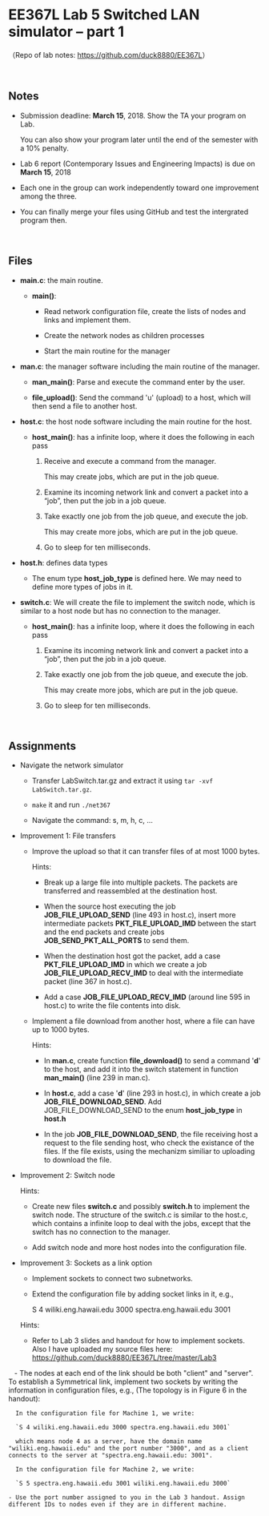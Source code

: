 # EE367L Lab 5 Switched LAN simulator – part 1

（Repo of lab notes: <https://github.com/duck8880/EE367L>）

​  
## Notes

  - Submission deadline: **March 15**, 2018. Show the TA your program on Lab.
  
    You can also show your program later until the end of the semester with a 10% penalty.
  
  - Lab 6 report (Contemporary Issues and Engineering Impacts) is due on **March 15**, 2018
  
  - Each one in the group can work independently toward one improvement among the three.
  
  - You can finally merge your files using GitHub and test the intergrated program then.


​  
## Files

  - **main.c**: the main routine.
  
    - **main()**:
    
      - Read network configuration file, create the lists of nodes and links and implement them.
    
      - Create the network nodes as children processes
    
      - Start the main routine for the manager
    
  - **man.c**: the manager software including the main routine of the manager.
  
    - **man_main()**: Parse and execute the command enter by the user.
    
    - **file_upload()**: Send the command 'u' (upload) to a host, which will then send a file to another host.
    
  - **host.c**: the host node software including the main routine for the host.
  
    - **host_main()**: has a infinite loop, where it does the following in each pass
    
      1. Receive and execute a command from the manager.
      
         This may create jobs, which are put in the job queue.
        
      2. Examine its incoming network link and convert a packet into a “job”, then put the job in a job queue.
      
      3. Take exactly one job from the job queue, and execute the job.

         This may create more jobs, which are put in the job queue.
        
      4. Go to sleep for ten milliseconds.
  
  - **host.h**: defines data types
  
    - The enum type **host_job_type** is defined here. We may need to define more types of jobs in it.
    
  - **switch.c**: We will create the file to implement the switch node, which is similar to a host node but has no connection to the manager.
  
    - **host_main()**: has a infinite loop, where it does the following in each pass
    
      1. Examine its incoming network link and convert a packet into a “job”, then put the job in a job queue.
      
      2. Take exactly one job from the job queue, and execute the job.

         This may create more jobs, which are put in the job queue.
        
      3. Go to sleep for ten milliseconds.
    

​  

## Assignments

  - Navigate the network simulator
  
    - Transfer LabSwitch.tar.gz and extract it using `tar -xvf LabSwitch.tar.gz`.
    
    - `make` it and run `./net367`
    
    - Navigate the command: s, m, h, c, ...

  - Improvement 1: File transfers
  
    - Improve the upload so that it can transfer files of at most 1000 bytes. 
      
      Hints:
      
      - Break up a large file into multiple packets. The packets are transferred and reassembled at the destination host.
      
      - When the source host executing the job **JOB_FILE_UPLOAD_SEND** (line 493 in host.c), insert more intermediate packets **PKT_FILE_UPLOAD_IMD** between the start and the end packets and create jobs **JOB_SEND_PKT_ALL_PORTS** to send them.
      
      - When the destination host got the packet, add a case **PKT_FILE_UPLOAD_IMD** in which we create a job **JOB_FILE_UPLOAD_RECV_IMD** to deal with the intermediate packet (line 367 in host.c). 
      
      - Add a case **JOB_FILE_UPLOAD_RECV_IMD** (around line 595 in host.c) to write the file contents into disk.
      
    - Implement a file download from another host, where a file can have up to 1000 bytes.
    
      Hints:
      
      - In **man.c**, create function **file_download()** to send a command '**d**' to the host, and add it into the switch statement in function **man_main()** (line 239 in man.c).
      
      - In **host.c**, add a case '**d**' (line 293 in host.c), in which create a job **JOB_FILE_DOWNLOAD_SEND**. Add JOB_FILE_DOWNLOAD_SEND to the enum **host_job_type** in **host.h**

      - In the job **JOB_FILE_DOWNLOAD_SEND**, the file receiving host a request to the file sending host, who check the existance of the files. If the file exists, using the mechanizm similiar to uploading to download the file.
    
  - Improvement 2: Switch node
  
    Hints:
    
    - Create new files **switch.c** and possibly **switch.h** to implement the switch node.
      The structure of the switch.c is similar to the host.c, which contains a infinite loop to deal with the jobs, except that the switch has no connection to the manager.
      
    - Add switch node and more host nodes into the configuration file.
    
  - Improvement 3: Sockets as a link option

    - Implement sockets to connect two subnetworks.

    - Extend the configuration file by adding socket links in it, e.g.,    

      S 4 wiliki.eng.hawaii.edu 3000 spectra.eng.hawaii.edu 3001

    Hints:

    - Refer to Lab 3 slides and handout for how to implement sockets. Also I have uploaded my source files here: 
      <https://github.com/duck8880/EE367L/tree/master/Lab3>
      
    - The nodes at each end of the link should be both "client" and "server". To establish a Symmetrical link, implement two sockets by writing the information in configuration files, e.g., (The topology is in Figure 6 in the handout): 
      
      In the configuration file for Machine 1, we write:  
      
      `S 4 wiliki.eng.hawaii.edu 3000 spectra.eng.hawaii.edu 3001`  
      
      which means node 4 as a server, have the domain name "wiliki.eng.hawaii.edu" and the port number "3000", and as a client connects to the server at "spectra.eng.hawaii.edu: 3001".
      
      In the configuration file for Machine 2, we write:  
      
      `S 5 spectra.eng.hawaii.edu 3001 wiliki.eng.hawaii.edu 3000`
      
    - Use the port number assigned to you in the Lab 3 handout. Assign different IDs to nodes even if they are in different machine.



